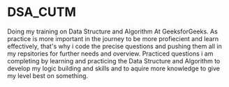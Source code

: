 # DSA_CUTM

Doing my training on Data Structure and Algorithm At GeeksforGeeks. As practice is more important in the journey to be more profiecient and learn effectively, that's why i code the precise questions and pushing them all in my repsitories for further needs and overview.
Practiced questions i am completing by learning and practicing the Data Structure and Algorithm to develop my logic building and skills and to aquire more knowledge to give my level best on something.
